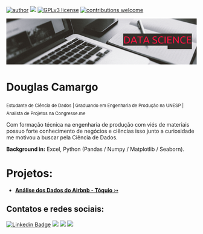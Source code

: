 [![author](https://img.shields.io/badge/author-douglascdsantos-red.svg)](https://www.linkedin.com/in/douglascdsantos/) [![](https://img.shields.io/badge/python-3.7+-blue.svg)](https://www.python.org/downloads/release/python-365/) [![GPLv3 license](https://img.shields.io/badge/License-GPLv3-blue.svg)](http://perso.crans.org/besson/LICENSE.html) [![contributions welcome](https://img.shields.io/badge/contributions-welcome-brightgreen.svg?style=flat)](https://github.com/douglascdsantos/data_science/issues)

<p align="center">
  <img src="Douglas Camargo (1).gif" >
</p>

# Douglas Camargo
<sub>Estudante de Ciência de Dados | Graduando em Engenharia de Produção na UNESP | Analista de Projetos na Congresse.me</sub>

Com formação técnica na engenharia de produção com viés de materiais possuo forte conhecimento de negócios e ciências isso junto a curiosidade me motivou a buscar pela Ciência de Dados.

**Background in:** Excel, Python (Pandas / Numpy / Matplotlib / Seaborn).

# Projetos:
- [**Análise dos Dados do Airbnb - Tóquio** ↣](https://github.com/douglascdsantos/data_science/tree/main/projetos/analisando_os_dados_do_airbnb_(tokyo))

## Contatos e redes sociais: 
[![Linkedin Badge](https://img.shields.io/badge/LinkedIn-0077B5?style=for-the-badge&logo=linkedin&logoColor=white)](https://www.linkedin.com/in/douglascdsantos/)
[![](https://img.shields.io/badge/Medium-F9AB00?style=for-the-badge&logo=medium&color=525252)](https://douglascdsantos.medium.com/)
[![](https://img.shields.io/badge/linktree-39E09B?style=for-the-badge&logo=linktree&logoColor=white)](https://linktr.ee/douglascsantos)
[![](https://img.shields.io/badge/Gmail-D14836?style=for-the-badge&logo=gmail&logoColor=white)](mailto:douglas.c.santos@unesp.br)

